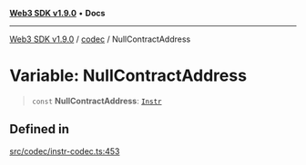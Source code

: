 [**Web3 SDK v1.9.0**](../../../README.md) • **Docs**

***

[Web3 SDK v1.9.0](../../../globals.md) / [codec](../README.md) / NullContractAddress

# Variable: NullContractAddress

> `const` **NullContractAddress**: [`Instr`](../type-aliases/Instr.md)

## Defined in

[src/codec/instr-codec.ts:453](https://github.com/Mystic-Nayy/alephium-web3/blob/c1afd789a197ce5fe21f08c2965942090157c33d/packages/web3/src/codec/instr-codec.ts#L453)
